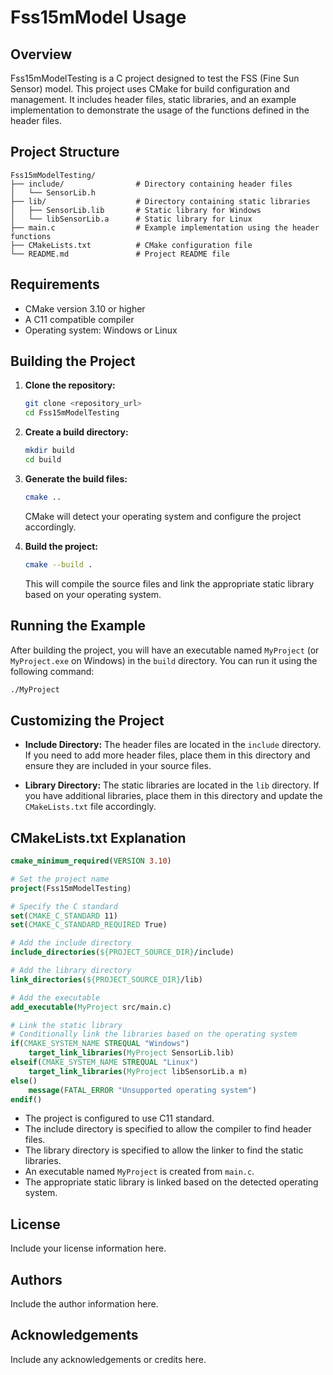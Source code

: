 # Fss15mModel Usage
## Overview

Fss15mModelTesting is a C project designed to test the FSS (Fine Sun Sensor) model. This project uses CMake for build configuration and management. It includes header files, static libraries, and an example implementation to demonstrate the usage of the functions defined in the header files.

## Project Structure

```
Fss15mModelTesting/
├── include/                # Directory containing header files
│   └── SensorLib.h
├── lib/                    # Directory containing static libraries
│   ├── SensorLib.lib       # Static library for Windows
│   └── libSensorLib.a      # Static library for Linux
├── main.c                  # Example implementation using the header functions
├── CMakeLists.txt          # CMake configuration file
└── README.md               # Project README file
```

## Requirements

- CMake version 3.10 or higher
- A C11 compatible compiler
- Operating system: Windows or Linux

## Building the Project

1. **Clone the repository:**

   ```sh
   git clone <repository_url>
   cd Fss15mModelTesting
   ```

2. **Create a build directory:**

   ```sh
   mkdir build
   cd build
   ```

3. **Generate the build files:**

   ```sh
   cmake ..
   ```

   CMake will detect your operating system and configure the project accordingly.

4. **Build the project:**

   ```sh
   cmake --build .
   ```

   This will compile the source files and link the appropriate static library based on your operating system.

## Running the Example

After building the project, you will have an executable named `MyProject` (or `MyProject.exe` on Windows) in the `build` directory. You can run it using the following command:

```sh
./MyProject
```

## Customizing the Project

- **Include Directory:** The header files are located in the `include` directory. If you need to add more header files, place them in this directory and ensure they are included in your source files.

- **Library Directory:** The static libraries are located in the `lib` directory. If you have additional libraries, place them in this directory and update the `CMakeLists.txt` file accordingly.



## CMakeLists.txt Explanation

```cmake
cmake_minimum_required(VERSION 3.10)

# Set the project name
project(Fss15mModelTesting)

# Specify the C standard
set(CMAKE_C_STANDARD 11)
set(CMAKE_C_STANDARD_REQUIRED True)

# Add the include directory
include_directories(${PROJECT_SOURCE_DIR}/include)

# Add the library directory
link_directories(${PROJECT_SOURCE_DIR}/lib)

# Add the executable
add_executable(MyProject src/main.c)

# Link the static library
# Conditionally link the libraries based on the operating system
if(CMAKE_SYSTEM_NAME STREQUAL "Windows")
    target_link_libraries(MyProject SensorLib.lib)
elseif(CMAKE_SYSTEM_NAME STREQUAL "Linux")
    target_link_libraries(MyProject libSensorLib.a m)
else()
    message(FATAL_ERROR "Unsupported operating system")
endif()
```

- The project is configured to use C11 standard.
- The include directory is specified to allow the compiler to find header files.
- The library directory is specified to allow the linker to find the static libraries.
- An executable named `MyProject` is created from `main.c`.
- The appropriate static library is linked based on the detected operating system.

## License

Include your license information here.

## Authors

Include the author information here.

## Acknowledgements

Include any acknowledgements or credits here.
